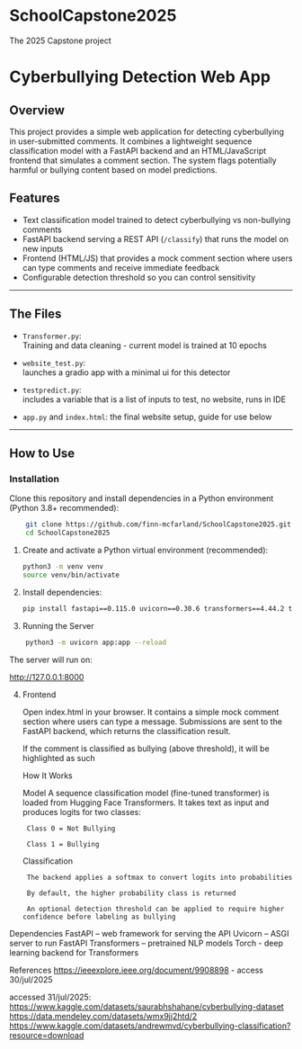 # SchoolCapstone2025
The 2025 Capstone project

# Cyberbullying Detection Web App

## Overview

This project provides a simple web application for detecting cyberbullying in user-submitted comments. It combines a lightweight sequence classification model with a FastAPI backend and an HTML/JavaScript frontend that simulates a comment section. The system flags potentially harmful or bullying content based on model predictions.

## Features

- Text classification model trained to detect cyberbullying vs non-bullying comments  
- FastAPI backend serving a REST API (`/classify`) that runs the model on new inputs  
- Frontend (HTML/JS) that provides a mock comment section where users can type comments and receive immediate feedback  
- Configurable detection threshold so you can control sensitivity  

---

## The Files

- `Transformer.py`:  
    Training and data cleaning - current model is trained at 10 epochs
    
- `website_test.py`:  
    launches a gradio app with a minimal ui for this detector
        
- `testpredict.py`:  
    includes a variable that is a list of inputs to test, no website, runs in IDE

- `app.py` and `index.html`:
    the final website setup, guide for use below

--- 

## How to Use

### Installation

Clone this repository and install dependencies in a Python environment (Python 3.8+ recommended):
```bash
    git clone https://github.com/finn-mcfarland/SchoolCapstone2025.git
    cd SchoolCapstone2025
```

1. Create and activate a Python virtual environment (recommended):
    
    ```bash
    python3 -m venv venv
    source venv/bin/activate
    ```
    
2. Install dependencies:
    
    ```bash
    pip install fastapi==0.115.0 uvicorn==0.30.6 transformers==4.44.2 torch==2.4.0 torchvision==0.19.0 torchaudio==2.4.0 python-multipart==0.0.9
    ```

3. Running the Server
```bash
    python3 -m uvicorn app:app --reload
```
The server will run on:

http://127.0.0.1:8000

4. Frontend

    Open index.html in your browser. It contains a simple mock comment section where users can type a message. Submissions are sent to the FastAPI backend, which returns the classification result.
        
    If the comment is classified as bullying (above threshold), it will be highlighted as such
    
    How It Works

    Model
    A sequence classification model (fine-tuned transformer) is loaded from Hugging Face Transformers.
    It takes text as input and produces logits for two classes:

        Class 0 = Not Bullying

        Class 1 = Bullying

    Classification

        The backend applies a softmax to convert logits into probabilities

        By default, the higher probability class is returned

        An optional detection threshold can be applied to require higher confidence before labeling as bullying

Dependencies
FastAPI – web framework for serving the API
Uvicorn – ASGI server to run FastAPI
Transformers – pretrained NLP models
Torch - deep learning backend for Transformers

References
https://ieeexplore.ieee.org/document/9908898 - access 30/jul/2025

accessed 31/jul/2025:
https://www.kaggle.com/datasets/saurabhshahane/cyberbullying-dataset
https://data.mendeley.com/datasets/wmx9jj2htd/2
https://www.kaggle.com/datasets/andrewmvd/cyberbullying-classification?resource=download
